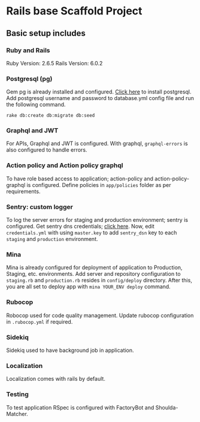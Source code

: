 
# Rails base Scaffold Project

## Basic setup includes

### Ruby and Rails
Ruby Version: 2.6.5
Rails Version: 6.0.2

### Postgresql (pg)
Gem pg is already installed and configured. [Click here]([https://www.postgresql.org/download/](https://www.postgresql.org/download/)) to install postgresql. Add postgresql username and password to database.yml config file and run the following command.

`rake db:create db:migrate db:seed`

### Graphql and JWT
For APIs, Graphql and JWT is configured. With graphql, `graphql-errors` is also configured to handle errors.

### Action policy and Action policy graphql
To have role based access to application; action-policy and action-policy-graphql is configured. Define policies in `app/policies` folder as per requirements. 

### Sentry: custom logger
To log the server errors for staging and production environment; sentry is configured. Get sentry dns credentials; [click here]([https://sentry.io/](https://sentry.io/)). Now, edit `credentials.yml` with using `master.key` to add `sentry_dsn` key to each `staging` and `production` environment.  


### Mina
Mina is already configured for deployment of application to Production, Staging, etc. environments. Add server and repository configuration to `staging.rb` and `production.rb` resides in `config/deploy` directory.  After this, you are all set to deploy app with `mina YOUR_ENV deploy` command.

### Rubocop
Robocop used for code quality management. Update rubocop configuration in `.rubocop.yml` if required.

### Sidekiq
Sidekiq used to have background job in application.

### Localization
Localization comes with rails by default.

### Testing
To test application RSpec is configured with FactoryBot and Shoulda-Matcher.

